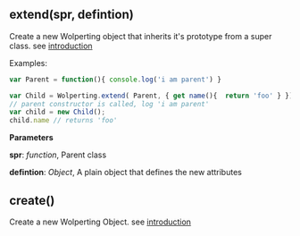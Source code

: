 extend(spr, defintion)
----------------------
Create a new Wolperting object that inherits it's prototype from a super
class. see [introduction](index.html)

Examples:

```javascript
var Parent = function(){ console.log('i am parent') }

var Child = Wolperting.extend( Parent, { get name(){  return 'foo' } });
// parent constructor is called, log 'i am parent'
var child = new Child();
child.name // returns 'foo'

```



**Parameters**

**spr**:  *function*,  Parent class

**defintion**:  *Object*,  A plain object that defines the new attributes

create()
--------
Create a new Wolperting Object. see [introduction](index.html)



